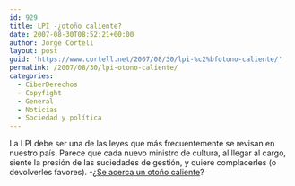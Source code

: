 ```yaml
---
id: 929
title: LPI -¿otoño caliente?
date: 2007-08-30T08:52:21+00:00
author: Jorge Cortell
layout: post
guid: 'https://www.cortell.net/2007/08/30/lpi-%c2%bfotono-caliente/'
permalink: /2007/08/30/lpi-otono-caliente/
categories:
  - CiberDerechos
  - Copyfight
  - General
  - Noticias
  - Sociedad y polí­tica
---
```

La LPI debe ser una de las leyes que más frecuentemente se revisan en nuestro paí­s. Parece que cada nuevo ministro de cultura, al llegar al cargo, siente la presión de las suciedades de gestión, y quiere complacerles (o devolverles favores). -¿<a target="_blank" title="El Paí­s reforma LPI" href="https://www.elpais.com/articulo/internet/Cultura/propone/modificar/Ley/Propiedad/Intelectual/hacerla/justa/equilibrada/elpeputec/20070829elpepunet_5/Tes">Se acerca un otoño caliente</a>?